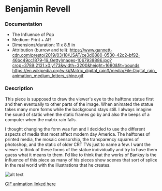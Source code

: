 # Benjamin Revell

### Documentation
* The Influence of Pop
* Medium: Print + AR
* Dimensions/duration: 11  x 8.5 in
* Attribution (burrow and tell): 
https://www.gannett-cdn.com/presto/2019/03/18/USAT/ce3d6880-0530-42c2-bf92-46bc49cc1879-16_GettyImages-1067938886.jpg?crop=3789,2131,x0,y173&width=3200&height=1680&fit=bounds
https://en.wikipedia.org/wiki/Matrix_digital_rain#/media/File:Digital_rain_animation_medium_letters_shine.gif

### Description

  This piece is supposed to draw the viewer's eye to the halftone statue first
and then eventually to other parts of the image. When animated the statue takes
many more forms while the background stays still. I always imagine the sound of
static when the static frames go by and also the beeps of a computer when the 
matrix rain falls.

  I thought changing the form was fun and I decided to use the different aspects
of media that most affect modern day America. The halftones of printed media, the
mosaic censorship, the transparency squares of photoshop, and the static of older
CRT TVs just to name a few. I want the viewer to think of these forms of the statue
individually and try to have them guess what it means to them. I'd like to think that
the works of Banksy is the influence of this piece as many of his pieces show scenes
that sort of splice in the real world with the illustrations that he creates.


![alt text](https://i.imgur.com/8HI156m.jpg)

[GIF animation linked here](https://gph.is/g/4VmR1Dg)
